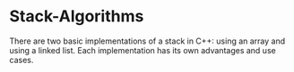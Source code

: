 # Stack-Algorithms
There are two basic implementations of a stack in C++: using an array and using a linked list. Each implementation has its own advantages and use cases.
